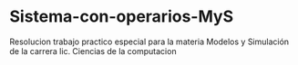 # Sistema-con-operarios-MyS
Resolucion trabajo practico especial para la materia Modelos y Simulación de la carrera lic. Ciencias de la computacion